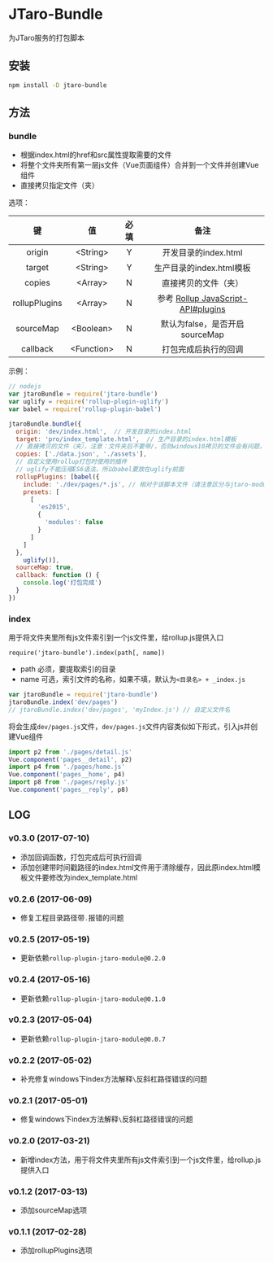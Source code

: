 # JTaro-Bundle

为JTaro服务的打包脚本

## 安装

```bash
npm install -D jtaro-bundle
```

## 方法

### bundle

- 根据index.html的href和src属性提取需要的文件
- 将整个文件夹所有第一层js文件（Vue页面组件）合并到一个文件并创建Vue组件
- 直接拷贝指定文件（夹）

选项：

| 键 | 值 | 必填 | 备注 |
|:--:|:--:|:--:|:--:|
| origin | \<String\> | Y | 开发目录的index.html |
| target | \<String\> | Y | 生产目录的index.html模板 |
| copies | \<Array\> | N | 直接拷贝的文件（夹） |
| rollupPlugins | \<Array\> | N | 参考 [Rollup JavaScript-API#plugins](https://github.com/rollup/rollup/wiki/JavaScript-API#plugins) |
| sourceMap | \<Boolean\> | N | 默认为false，是否开启sourceMap |
| callback | \<Function\> | N | 打包完成后执行的回调 |

示例：

```js
// nodejs
var jtaroBundle = require('jtaro-bundle')
var uglify = require('rollup-plugin-uglify')
var babel = require('rollup-plugin-babel')

jtaroBundle.bundle({
  origin: 'dev/index.html',  // 开发目录的index.html
  target: 'pro/index_template.html',  // 生产目录的index.html模板
  // 直接拷贝的文件（夹），注意：文件夹后不要带/，否则windows10拷贝的文件会有问题，例：./assets不要写成./assets/
  copies: ['./data.json', './assets'],
  // 自定义使用rollup打包时使用的插件
  // uglify不能压缩ES6语法，所以babel要放在uglify前面
  rollupPlugins: [babel({
    include: './dev/pages/*.js', // 相对于该脚本文件（请注意区分与jtaro-module的babel插件路径）
    presets: [
      [
        'es2015',
        {
          'modules': false
        }
      ]
    ]
  },
    uglify()],
  sourceMap: true,
  callback: function () {
    console.log('打包完成')
  }
})
```

### index

用于将文件夹里所有js文件索引到一个js文件里，给rollup.js提供入口

`require('jtaro-bundle').index(path[, name])`

- path 必须，要提取索引的目录
- name 可选，索引文件的名称，如果不填，默认为`<目录名> + _index.js`

```js
var jtaroBundle = require('jtaro-bundle')
jtaroBundle.index('dev/pages')
// jtaroBundle.index('dev/pages', 'myIndex.js') // 自定义文件名
```

将会生成`dev/pages.js`文件，`dev/pages.js`文件内容类似如下形式，引入js并创建Vue组件

```js
import p2 from './pages/detail.js'
Vue.component('pages__detail', p2)
import p4 from './pages/home.js'
Vue.component('pages__home', p4)
import p8 from './pages/reply.js'
Vue.component('pages__reply', p8)
```

## LOG

### v0.3.0 (2017-07-10)

- 添加回调函数，打包完成后可执行回调
- 添加创建带时间戳路径的index.html文件用于清除缓存，因此原index.html模板文件要修改为index_template.html

### v0.2.6 (2017-06-09)

- 修复工程目录路径带`.`报错的问题

### v0.2.5 (2017-05-19)

- 更新依赖`rollup-plugin-jtaro-module@0.2.0`

### v0.2.4 (2017-05-16)

- 更新依赖`rollup-plugin-jtaro-module@0.1.0`

### v0.2.3 (2017-05-04)

- 更新依赖`rollup-plugin-jtaro-module@0.0.7`

### v0.2.2 (2017-05-02)

- 补充修复windows下index方法解释`\`反斜杠路径错误的问题

### v0.2.1 (2017-05-01)

- 修复windows下index方法解释`\`反斜杠路径错误的问题

### v0.2.0 (2017-03-21)

- 新增index方法，用于将文件夹里所有js文件索引到一个js文件里，给rollup.js提供入口

### v0.1.2 (2017-03-13)

- 添加sourceMap选项

### v0.1.1 (2017-02-28)

- 添加rollupPlugins选项
